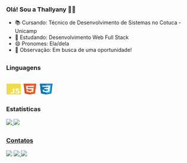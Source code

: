### Olá! Sou a Thallyany 🙋‍♀️

- 📚 Cursando: Técnico de Desenvolvimento de Sistemas no Cotuca - Unicamp
- 🌱 Estudando: Desenvolvimento Web Full Stack
- 😄 Pronomes: Ela/dela
- 📌 Observação: Em busca de uma oportunidade! 

##

### Linguagens 

<div style="display: inline_block"><br>
  <img align="center" alt="Rafa-Js" height="30" width="40" src="https://raw.githubusercontent.com/devicons/devicon/master/icons/javascript/javascript-plain.svg">
  <img align="center" alt="Rafa-HTML" height="30" width="40" src="https://raw.githubusercontent.com/devicons/devicon/master/icons/html5/html5-original.svg">
  <img align="center" alt="Rafa-CSS" height="30" width="40" src="https://raw.githubusercontent.com/devicons/devicon/master/icons/css3/css3-original.svg">
  <src="https://media.discordapp.net/attachments/639956127056134178/890373478988013628/Publicacoes_Instagram_1_1.png?width=676&height=676">
</div>

##

### Estatísticas 

<div>
  <a href="https://github.com/ThallyNovais">
  <img height="180em" src="https://github-readme-stats.vercel.app/api?username=ThallyNovais&show_icons=true&theme=dark&include_all_commits=true&count_private=true"/>
  <img height="180em" src="https://github-readme-stats.vercel.app/api/top-langs/?username=ThallyNovais&layout=compact&langs_count=7&theme=dark"/>
</div>

##

### Contatos

<div>

<a href="https://www.instagram.com/_thallyany/" target="_blank">
<img src="https://img.shields.io/badge/-Instagram-%23E4405F?style=for-the-badge&logo=instagram&logoColor=white" target="_blank"></a>

<a href = "mailto:thallyanyaparecidanovais@gmail.com">
<img src="https://img.shields.io/badge/-Gmail-%23333?style=for-the-badge&logo=gmail&logoColor=white" target="_blank</a>

<a href="https://www.linkedin.com/in/thallyanyin" target="_blank">
<img src="https://img.shields.io/badge/-LinkedIn-%230077B5?style=for-the-badge&logo=linkedin&logoColor=white" target="_blank"></a>

</div>

##
